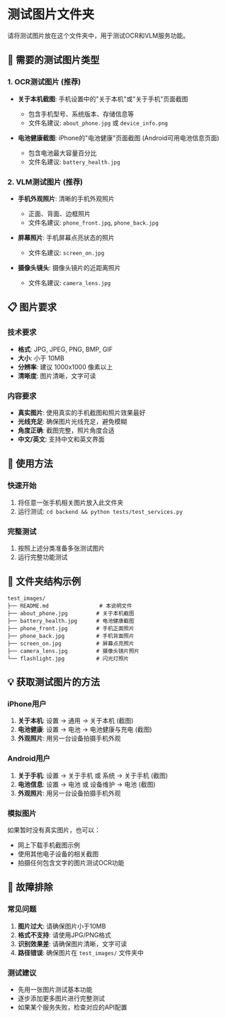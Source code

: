 # 测试图片文件夹

请将测试图片放在这个文件夹中，用于测试OCR和VLM服务功能。

## 📸 需要的测试图片类型

### 1. **OCR测试图片** (推荐)
- **关于本机截图**: 手机设置中的"关于本机"或"关于手机"页面截图
  - 包含手机型号、系统版本、存储信息等
  - 文件名建议: `about_phone.jpg` 或 `device_info.png`

- **电池健康截图**: iPhone的"电池健康"页面截图 (Android可用电池信息页面)
  - 包含电池最大容量百分比
  - 文件名建议: `battery_health.jpg`

### 2. **VLM测试图片** (推荐)
- **手机外观照片**: 清晰的手机外观照片
  - 正面、背面、边框照片
  - 文件名建议: `phone_front.jpg`, `phone_back.jpg`

- **屏幕照片**: 手机屏幕点亮状态的照片
  - 文件名建议: `screen_on.jpg`

- **摄像头镜头**: 摄像头镜片的近距离照片
  - 文件名建议: `camera_lens.jpg`

## 📋 图片要求

### 技术要求
- **格式**: JPG, JPEG, PNG, BMP, GIF
- **大小**: 小于 10MB
- **分辨率**: 建议 1000x1000 像素以上
- **清晰度**: 图片清晰，文字可读

### 内容要求
- **真实图片**: 使用真实的手机截图和照片效果最好
- **光线充足**: 确保图片光线充足，避免模糊
- **角度正确**: 截图完整，照片角度合适
- **中文/英文**: 支持中文和英文界面

## 🎯 使用方法

### 快速开始
1. 将任意一张手机相关图片放入此文件夹
2. 运行测试: `cd backend && python tests/test_services.py`

### 完整测试
1. 按照上述分类准备多张测试图片
2. 运行完整功能测试

## 📁 文件夹结构示例

```
test_images/
├── README.md                # 本说明文件
├── about_phone.jpg         # 关于本机截图
├── battery_health.jpg      # 电池健康截图
├── phone_front.jpg         # 手机正面照片
├── phone_back.jpg          # 手机背面照片
├── screen_on.jpg           # 屏幕点亮照片
├── camera_lens.jpg         # 摄像头镜片照片
└── flashlight.jpg          # 闪光灯照片
```

## 💡 获取测试图片的方法

### iPhone用户
1. **关于本机**: 设置 → 通用 → 关于本机 (截图)
2. **电池健康**: 设置 → 电池 → 电池健康与充电 (截图)
3. **外观照片**: 用另一台设备拍摄手机外观

### Android用户
1. **关于手机**: 设置 → 关于手机 或 系统 → 关于手机 (截图)
2. **电池信息**: 设置 → 电池 或 设备维护 → 电池 (截图)
3. **外观照片**: 用另一台设备拍摄手机外观

### 模拟图片
如果暂时没有真实图片，也可以：
- 网上下载手机截图示例
- 使用其他电子设备的相关截图
- 拍摄任何包含文字的图片测试OCR功能

## 🔧 故障排除

### 常见问题
1. **图片过大**: 请确保图片小于10MB
2. **格式不支持**: 请使用JPG/PNG格式
3. **识别效果差**: 请确保图片清晰，文字可读
4. **路径错误**: 确保图片在 `test_images/` 文件夹中

### 测试建议
- 先用一张图片测试基本功能
- 逐步添加更多图片进行完整测试
- 如果某个服务失败，检查对应的API配置